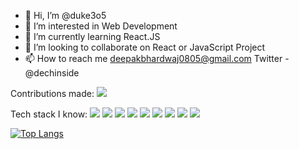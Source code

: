 - 👋 Hi, I’m @duke3o5
- 👀 I’m interested in Web Development
- 🌱 I’m currently learning React.JS
- 💞️ I’m looking to collaborate on React or JavaScript Project
- 📫 How to reach me deepakbhardwaj0805@gmail.com
Twitter - @dechinside

<!---
duke3o5/duke3o5 is a ✨ special ✨ repository because its `README.md` (this file) appears on your GitHub profile.
You can click the Preview link to take a look at your changes.
--->

Contributions made:
<img src="https://github-readme-stats.vercel.app/api?username=duke3o5&count_private=true&theme=radical&show_icons=true" />

Tech stack I know:
<img src="https://img.shields.io/badge/HTML-E34F26?logo=HTML5&logoColor=white&style=flat-square" />
<img src="https://img.shields.io/badge/CSS3-1572B6?logo=CSS3&logoColor=white&style=flat-square" />
<img src="https://img.shields.io/badge/JavaScript-F7DF1E?logo=JavaScript&logoColor=white&style=flat-square" />
<img src="https://img.shields.io/badge/React.JS-61DAFB?logo=React&logoColor=white&style=flat-square" />
<img src="https://img.shields.io/badge/GitHub-181717?logo=GitHub&logoColor=white&style=flat-square" />
<img src="https://img.shields.io/badge/C-A8B9CC?logo=C&logoColor=white&style=flat-square" />
<img src="https://img.shields.io/badge/Netlify-00C7B7?logo=Netlify&logoColor=white&style=flat-square" />
<img src="https://img.shields.io/badge/npm-CB3837?logo=npm&logoColor=white&style=flat-square" />
<img src="https://img.shields.io/badge/Adobe Photoshop-31A8FF?logo=Adobe Photoshop&logoColor=white&style=flat-square" />


[![Top Langs](https://github-readme-stats.vercel.app/api/top-langs/?username=duke3o5)](https://github.com/anuraghazra/github-readme-stats)
